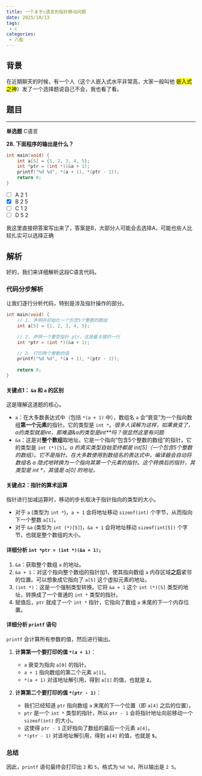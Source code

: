 ```yaml
---
title: 一个关于c语言的指针移动问题
date: 2025/10/13
tags:
 - c
categories:
 - 八股
---
```


## 背景
在近期聊天的时候，有一个人（这个人嵌入式水平非常高，大家一般叫他 <span class="markdown-word-wrap">嵌入式之神</span>）发了一个选择题说自己不会，我也看了看。


## 题目

---

**单选题** C语言

**28. 下面程序的输出是什么？**

```c
int main(void) {
    int a[5] = {1, 2, 3, 4, 5};
    int *ptr = (int *)(&a + 1);
    printf("%d %d", *(a + 1), *(ptr - 1));
    return 0;
}
```

- [ ] A 2 1
- [x] B 2 5
- [ ] C 1 2
- [ ] D 5 2

我这里直接把答案写出来了，答案是B，大部分人可能会去选择A，可能也些人比较扎实可以选择正确

## 解析
好的，我们来详细解析这段C语言代码。

### 代码分步解析

让我们逐行分析代码，特别是涉及指针操作的部分。

```c
int main(void) {
    // 1. 声明并初始化一个包含5个整数的数组
    int a[5] = {1, 2, 3, 4, 5};

    // 2. 声明一个整型指针 ptr，这是最关键的一行
    int *ptr = (int *)(&a + 1);

    // 3. 打印两个整数的值
    printf("%d %d", *(a + 1), *(ptr - 1));
    
    return 0;
}
```

#### 关键点1： `&a` 和 `a` 的区别

这是理解这道题的核心。
*   `a`：在大多数表达式中（包括 `*(a + 1)` 中），数组名 `a` 会“衰变”为一个指向数组**第一个元素**的指针。它的类型是 `int *`。*很多人误解为这样，如果衰变了，a的类型就是int，那难道&a的类型是int**吗？很显然这里有问题*
*   `&a`：这是对**整个数组**取地址。它是一个指向“包含5个整数的数组”的指针。它的类型是 `int (*)[5]`。_a 的真实类型自始至终都是 int[5]（一个包含5个整数的数组）。它不是指针。在大多数使用到数组名的表达式中，编译器会自动将数组名 a 隐式地转换为一个指向其第一个元素的指针。这个转换后的指针，其类型是 int *，其值是 a[0] 的地址。_

#### 关键点2：指针的算术运算

指针进行加减运算时，移动的步长取决于指针指向的类型的大小。
*   对于 `a` (类型为 `int *`)，`a + 1` 会将地址移动 `sizeof(int)` 个字节，从而指向下一个整数 `a[1]`。
*   对于 `&a` (类型为 `int (*)[5]`)，`&a + 1` 会将地址移动 `sizeof(int[5])` 个字节，也就是整个数组的大小。

#### 详细分析 `int *ptr = (int *)(&a + 1);`

1.  `&a`：获取整个数组 `a` 的地址。
2.  `&a + 1`：对这个指向整个数组的指针加1，使其指向数组 `a` 内存区域**之后**紧邻的位置。可以想象成它指向了 `a[5]` 这个虚拟元素的地址。
3.  `(int *)`：这是一个强制类型转换。它将 `&a + 1` 这个 `int (*)[5]` 类型的地址，转换成了一个普通的 `int *` 类型的指针。
4.  赋值后，`ptr` 就成了一个 `int *` 指针，它指向了数组 `a` 末尾的下一个内存位置。

#### 详细分析 `printf` 语句

`printf` 会计算所有参数的值，然后进行输出。

1.  **计算第一个要打印的值 `*(a + 1)`**：
    *   `a` 衰变为指向 `a[0]` 的指针。
    *   `a + 1` 指向数组的第二个元素 `a[1]`。
    *   `*(a + 1)` 对该地址解引用，得到 `a[1]` 的值，也就是 **`2`**。

2.  **计算第二个要打印的值 `*(ptr - 1)`**：
    *   我们已经知道 `ptr` 指向数组 `a` 末尾的下一个位置（即 `a[4]` 之后的位置）。
    *   `ptr` 是一个 `int *` 类型的指针，所以 `ptr - 1` 会将指针地址向前移动一个 `sizeof(int)` 的大小。
    *   这使得 `ptr - 1` 正好指向了数组的最后一个元素 `a[4]`。
    *   `*(ptr - 1)` 对该地址解引用，得到 `a[4]` 的值，也就是 **`5`**。

### 总结

因此，`printf` 语句最终会打印出 `2` 和 `5`，格式为 `%d %d`，所以输出是 `2 5`。

<style>
.markdown-word-wrap {
    background-color: yellow;
    border-radius: 15px;
}

.dark .markdown-word-wrap {
    background-color: #2e2e2e;
    color: #ffffff;
}
</style>